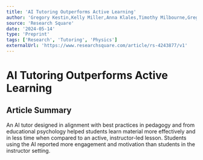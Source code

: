 ```yaml
---
title: 'AI Tutoring Outperforms Active Learning'
author: 'Gregory Kestin,Kelly Miller,Anna Klales,Timothy Milbourne,Gregorio Ponti'
source: 'Research Square'
date: '2024-05-14'
type: 'Preprint'
tags: ['Research', 'Tutoring', 'Physics']
externalUrl: 'https://www.researchsquare.com/article/rs-4243877/v1'
---
```


# AI Tutoring Outperforms Active Learning

## Article Summary

An AI tutor designed in alignment with best practices in pedagogy and from educational psychology helped students learn material more effectively and in less time when compared to an active, instructor-led lesson. Students using the AI reported more engagement and motivation than students in the instructor setting.
